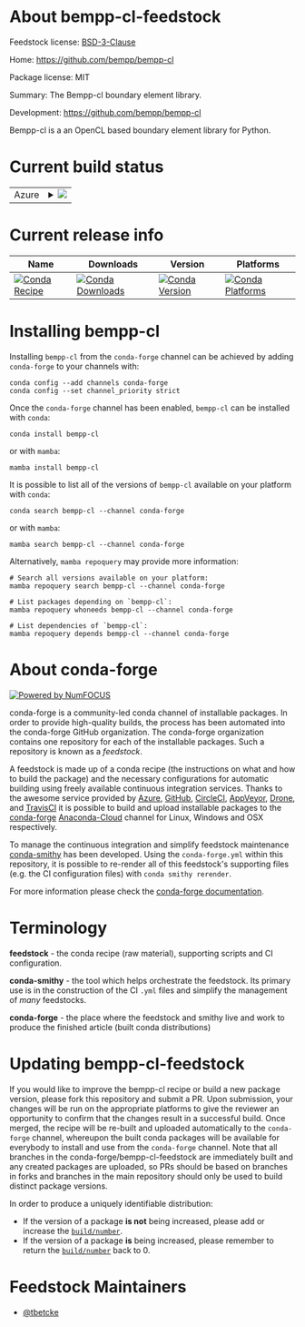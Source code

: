About bempp-cl-feedstock
========================

Feedstock license: [BSD-3-Clause](https://github.com/conda-forge/bempp-cl-feedstock/blob/main/LICENSE.txt)

Home: https://github.com/bempp/bempp-cl

Package license: MIT

Summary: The Bempp-cl boundary element library.

Development: https://github.com/bempp/bempp-cl

Bempp-cl is a an OpenCL based boundary element library for Python.


Current build status
====================


<table>
    
  <tr>
    <td>Azure</td>
    <td>
      <details>
        <summary>
          <a href="https://dev.azure.com/conda-forge/feedstock-builds/_build/latest?definitionId=8783&branchName=main">
            <img src="https://dev.azure.com/conda-forge/feedstock-builds/_apis/build/status/bempp-cl-feedstock?branchName=main">
          </a>
        </summary>
        <table>
          <thead><tr><th>Variant</th><th>Status</th></tr></thead>
          <tbody><tr>
              <td>linux_64_python3.10.____cpython</td>
              <td>
                <a href="https://dev.azure.com/conda-forge/feedstock-builds/_build/latest?definitionId=8783&branchName=main">
                  <img src="https://dev.azure.com/conda-forge/feedstock-builds/_apis/build/status/bempp-cl-feedstock?branchName=main&jobName=linux&configuration=linux%20linux_64_python3.10.____cpython" alt="variant">
                </a>
              </td>
            </tr><tr>
              <td>linux_64_python3.8.____cpython</td>
              <td>
                <a href="https://dev.azure.com/conda-forge/feedstock-builds/_build/latest?definitionId=8783&branchName=main">
                  <img src="https://dev.azure.com/conda-forge/feedstock-builds/_apis/build/status/bempp-cl-feedstock?branchName=main&jobName=linux&configuration=linux%20linux_64_python3.8.____cpython" alt="variant">
                </a>
              </td>
            </tr><tr>
              <td>linux_64_python3.9.____cpython</td>
              <td>
                <a href="https://dev.azure.com/conda-forge/feedstock-builds/_build/latest?definitionId=8783&branchName=main">
                  <img src="https://dev.azure.com/conda-forge/feedstock-builds/_apis/build/status/bempp-cl-feedstock?branchName=main&jobName=linux&configuration=linux%20linux_64_python3.9.____cpython" alt="variant">
                </a>
              </td>
            </tr><tr>
              <td>osx_64_python3.10.____cpython</td>
              <td>
                <a href="https://dev.azure.com/conda-forge/feedstock-builds/_build/latest?definitionId=8783&branchName=main">
                  <img src="https://dev.azure.com/conda-forge/feedstock-builds/_apis/build/status/bempp-cl-feedstock?branchName=main&jobName=osx&configuration=osx%20osx_64_python3.10.____cpython" alt="variant">
                </a>
              </td>
            </tr><tr>
              <td>osx_64_python3.8.____cpython</td>
              <td>
                <a href="https://dev.azure.com/conda-forge/feedstock-builds/_build/latest?definitionId=8783&branchName=main">
                  <img src="https://dev.azure.com/conda-forge/feedstock-builds/_apis/build/status/bempp-cl-feedstock?branchName=main&jobName=osx&configuration=osx%20osx_64_python3.8.____cpython" alt="variant">
                </a>
              </td>
            </tr><tr>
              <td>osx_64_python3.9.____cpython</td>
              <td>
                <a href="https://dev.azure.com/conda-forge/feedstock-builds/_build/latest?definitionId=8783&branchName=main">
                  <img src="https://dev.azure.com/conda-forge/feedstock-builds/_apis/build/status/bempp-cl-feedstock?branchName=main&jobName=osx&configuration=osx%20osx_64_python3.9.____cpython" alt="variant">
                </a>
              </td>
            </tr>
          </tbody>
        </table>
      </details>
    </td>
  </tr>
</table>

Current release info
====================

| Name | Downloads | Version | Platforms |
| --- | --- | --- | --- |
| [![Conda Recipe](https://img.shields.io/badge/recipe-bempp--cl-green.svg)](https://anaconda.org/conda-forge/bempp-cl) | [![Conda Downloads](https://img.shields.io/conda/dn/conda-forge/bempp-cl.svg)](https://anaconda.org/conda-forge/bempp-cl) | [![Conda Version](https://img.shields.io/conda/vn/conda-forge/bempp-cl.svg)](https://anaconda.org/conda-forge/bempp-cl) | [![Conda Platforms](https://img.shields.io/conda/pn/conda-forge/bempp-cl.svg)](https://anaconda.org/conda-forge/bempp-cl) |

Installing bempp-cl
===================

Installing `bempp-cl` from the `conda-forge` channel can be achieved by adding `conda-forge` to your channels with:

```
conda config --add channels conda-forge
conda config --set channel_priority strict
```

Once the `conda-forge` channel has been enabled, `bempp-cl` can be installed with `conda`:

```
conda install bempp-cl
```

or with `mamba`:

```
mamba install bempp-cl
```

It is possible to list all of the versions of `bempp-cl` available on your platform with `conda`:

```
conda search bempp-cl --channel conda-forge
```

or with `mamba`:

```
mamba search bempp-cl --channel conda-forge
```

Alternatively, `mamba repoquery` may provide more information:

```
# Search all versions available on your platform:
mamba repoquery search bempp-cl --channel conda-forge

# List packages depending on `bempp-cl`:
mamba repoquery whoneeds bempp-cl --channel conda-forge

# List dependencies of `bempp-cl`:
mamba repoquery depends bempp-cl --channel conda-forge
```


About conda-forge
=================

[![Powered by
NumFOCUS](https://img.shields.io/badge/powered%20by-NumFOCUS-orange.svg?style=flat&colorA=E1523D&colorB=007D8A)](https://numfocus.org)

conda-forge is a community-led conda channel of installable packages.
In order to provide high-quality builds, the process has been automated into the
conda-forge GitHub organization. The conda-forge organization contains one repository
for each of the installable packages. Such a repository is known as a *feedstock*.

A feedstock is made up of a conda recipe (the instructions on what and how to build
the package) and the necessary configurations for automatic building using freely
available continuous integration services. Thanks to the awesome service provided by
[Azure](https://azure.microsoft.com/en-us/services/devops/), [GitHub](https://github.com/),
[CircleCI](https://circleci.com/), [AppVeyor](https://www.appveyor.com/),
[Drone](https://cloud.drone.io/welcome), and [TravisCI](https://travis-ci.com/)
it is possible to build and upload installable packages to the
[conda-forge](https://anaconda.org/conda-forge) [Anaconda-Cloud](https://anaconda.org/)
channel for Linux, Windows and OSX respectively.

To manage the continuous integration and simplify feedstock maintenance
[conda-smithy](https://github.com/conda-forge/conda-smithy) has been developed.
Using the ``conda-forge.yml`` within this repository, it is possible to re-render all of
this feedstock's supporting files (e.g. the CI configuration files) with ``conda smithy rerender``.

For more information please check the [conda-forge documentation](https://conda-forge.org/docs/).

Terminology
===========

**feedstock** - the conda recipe (raw material), supporting scripts and CI configuration.

**conda-smithy** - the tool which helps orchestrate the feedstock.
                   Its primary use is in the construction of the CI ``.yml`` files
                   and simplify the management of *many* feedstocks.

**conda-forge** - the place where the feedstock and smithy live and work to
                  produce the finished article (built conda distributions)


Updating bempp-cl-feedstock
===========================

If you would like to improve the bempp-cl recipe or build a new
package version, please fork this repository and submit a PR. Upon submission,
your changes will be run on the appropriate platforms to give the reviewer an
opportunity to confirm that the changes result in a successful build. Once
merged, the recipe will be re-built and uploaded automatically to the
`conda-forge` channel, whereupon the built conda packages will be available for
everybody to install and use from the `conda-forge` channel.
Note that all branches in the conda-forge/bempp-cl-feedstock are
immediately built and any created packages are uploaded, so PRs should be based
on branches in forks and branches in the main repository should only be used to
build distinct package versions.

In order to produce a uniquely identifiable distribution:
 * If the version of a package **is not** being increased, please add or increase
   the [``build/number``](https://docs.conda.io/projects/conda-build/en/latest/resources/define-metadata.html#build-number-and-string).
 * If the version of a package **is** being increased, please remember to return
   the [``build/number``](https://docs.conda.io/projects/conda-build/en/latest/resources/define-metadata.html#build-number-and-string)
   back to 0.

Feedstock Maintainers
=====================

* [@tbetcke](https://github.com/tbetcke/)

